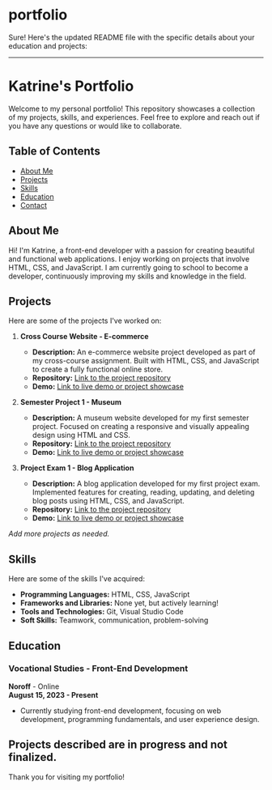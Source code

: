 # portfolio

Sure! Here's the updated README file with the specific details about your education and projects:

---

# Katrine's Portfolio

Welcome to my personal portfolio! This repository showcases a collection of my projects, skills, and experiences. Feel free to explore and reach out if you have any questions or would like to collaborate.

## Table of Contents

- [About Me](#about-me)
- [Projects](#projects)
- [Skills](#skills)
- [Education](#education)
- [Contact](#contact)

## About Me

Hi! I'm Katrine, a front-end developer with a passion for creating beautiful and functional web applications. I enjoy working on projects that involve HTML, CSS, and JavaScript. I am currently going to school to become a developer, continuously improving my skills and knowledge in the field.

## Projects

Here are some of the projects I've worked on:

1. **Cross Course Website - E-commerce**
   - **Description:** An e-commerce website project developed as part of my cross-course assignment. Built with HTML, CSS, and JavaScript to create a fully functional online store.
   - **Repository:** [Link to the project repository](#)
   - **Demo:** [Link to live demo or project showcase](#)

2. **Semester Project 1 - Museum**
   - **Description:** A museum website developed for my first semester project. Focused on creating a responsive and visually appealing design using HTML and CSS.
   - **Repository:** [Link to the project repository](#)
   - **Demo:** [Link to live demo or project showcase](#)

3. **Project Exam 1 - Blog Application**
   - **Description:** A blog application developed for my first project exam. Implemented features for creating, reading, updating, and deleting blog posts using HTML, CSS, and JavaScript.
   - **Repository:** [Link to the project repository](#)
   - **Demo:** [Link to live demo or project showcase](#)

*Add more projects as needed.*

## Skills

Here are some of the skills I've acquired:

- **Programming Languages:** HTML, CSS, JavaScript
- **Frameworks and Libraries:** None yet, but actively learning!
- **Tools and Technologies:** Git, Visual Studio Code
- **Soft Skills:** Teamwork, communication, problem-solving

## Education

### Vocational Studies - Front-End Development
**Noroff** - Online  
**August 15, 2023 - Present**

- Currently studying front-end development, focusing on web development, programming fundamentals, and user experience design.

## Projects described are in progress and not finalized.

Thank you for visiting my portfolio! 
